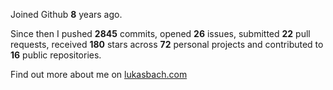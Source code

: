 Joined Github **8** years ago.

Since then I pushed **2845** commits, opened **26** issues, submitted **22** pull requests, received **180** stars across **72** personal projects and contributed to **16** public repositories.

Find out more about me on [lukasbach.com](https://lukasbach.com)

